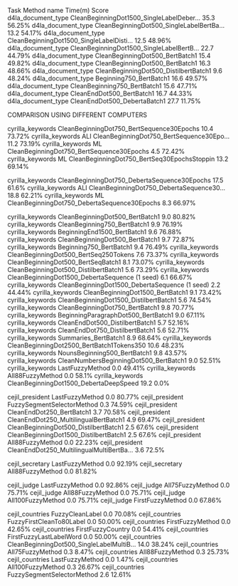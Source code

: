 Task                  Method name                                 Time(m) Score   
d4la_document_type    CleanBeginningDot1500_SingleLabelDeber…        35.3 56.25%
d4la_document_type    CleanBeginningDot500_SingleLabelBertBa…        13.2 54.17%
d4la_document_type    CleanBeginningDot1500_SingleLabelDisti…        12.5 48.96%
d4la_document_type    CleanBeginningDot1500_SingleLabelBertB…        22.7 44.79%
d4la_document_type    CleanBeginningDot500_BertBatch1                15.4 49.82%
d4la_document_type    CleanBeginningDot500_BertBatch1                16.3 48.66%
d4la_document_type    CleanBeginningDot500_DistilbertBatch1           9.6 48.24%
d4la_document_type    Beginning750_BertBatch1                        16.6 49.57%
d4la_document_type    CleanBeginning750_BertBatch1                   15.6 47.71%
d4la_document_type    CleanEndDot500_BertBatch1                      16.7 44.33%
d4la_document_type    CleanEndDot500_DebertaBatch1                   27.7 11.75%


COMPARISON USING DIFFERENT COMPUTERS

cyrilla_keywords      CleanBeginningDot750_BertSequence30Epochs      10.4 73.72%
cyrilla_keywords      ALI CleanBeginningDot750_BertSequence30Epo…    11.2 73.19%
cyrilla_keywords      ML CleanBeginningDot750_BertSequence30Epochs    4.5 72.42%
cyrilla_keywords      ML CleanBeginningDot750_BertSeq30EpochsStoppin 13.2 69.14%

cyrilla_keywords      CleanBeginningDot750_DebertaSequence30Epochs   17.5  61.6%
cyrilla_keywords      ALI CleanBeginningDot750_DebertaSequence30…    18.8 62.21%
cyrilla_keywords      ML CleanBeginningDot750_DebertaSequence30Epochs 8.3 66.97%

cyrilla_keywords      CleanBeginningDot500_BertBatch1                 9.0 80.82%
cyrilla_keywords      CleanBeginning750_BertBatch1                    9.9 76.19%
cyrilla_keywords      BeginningEnd1500_BertBatch1                     9.6 76.88%
cyrilla_keywords      CleanBeginningDot500_BertBatch1                 9.7 72.87%
cyrilla_keywords      Beginning750_BertBatch1                         9.4 76.49%
cyrilla_keywords      CleanBeginningDot500_BertSeq250Tokens           7.6 73.37%
cyrilla_keywords      CleanBeginningDot500_BertSeqBatch1              8.1 73.07%
cyrilla_keywords      CleanBeginningDot500_DistilbertBatch1           5.6 73.29%
cyrilla_keywords      CleanBeginningDot1500_DebertaSequence (1 seed)  6.1 66.67%
cyrilla_keywords      CleanBeginningDot1500_DebertaSequence (1 seed)  2.2 44.44%
cyrilla_keywords      CleanBeginningDot1500_BertBatch1                9.1 73.42%
cyrilla_keywords      CleanBeginningDot1500_DistilbertBatch1          5.6 74.54%
cyrilla_keywords      CleanBeginningDot750_BertBatch1                 9.8 70.77%
cyrilla_keywords      BeginningParagraphDot500_BertBatch1             9.0 67.11%
cyrilla_keywords      CleanEndDot500_DistilbertBatch1                 5.7 52.16%
cyrilla_keywords      CleanEndDot750_DistilbertBatch1                 5.6 52.71%
cyrilla_keywords      Summaries_BertBatch1                            8.9 68.64%
cyrilla_keywords      CleanBeginningDot2500_BertBatch1Tokens350      10.6 48.23%
cyrilla_keywords      NounsBeginning500_BertBatch1                    9.8 43.57%
cyrilla_keywords      CleanNumbersBeginningDot500_BertBatch1          9.0 52.51%
cyrilla_keywords      LastFuzzyMethod                                 0.0 49.41%
cyrilla_keywords      All88FuzzyMethod                                0.0  58.1%
cyrilla_keywords      CleanBeginningDot1500_DebertaDeepSpeed          19.2  0.0%

cejil_president       LastFuzzyMethod                                 0.0 80.77%
cejil_president       FuzzySegmentSelectorMethod                      0.3 74.59%
cejil_president       CleanEndDot250_BertBatch1                       3.7 70.58%
cejil_president       CleanEndDot250_MultilingualBertBatch1           4.9 69.47%
cejil_president       CleanBeginningDot500_DistilbertBatch1           2.5  67.6%
cejil_president       CleanBeginningDot1500_DistilbertBatch1          2.5  67.6%
cejil_president       All88FuzzyMethod                                0.0 22.23%
cejil_president       CleanEndDot250_MultilingualMultiBertBa…         3.6  72.5%

cejil_secretary       LastFuzzyMethod                                 0.0 92.19%
cejil_secretary       All88FuzzyMethod                                0.0 81.82%

cejil_judge           LastFuzzyMethod                                 0.0 92.86%
cejil_judge           All75FuzzyMethod                                0.0 75.71%
cejil_judge           All88FuzzyMethod                                0.0 75.71%
cejil_judge           All100FuzzyMethod                               0.0 75.71%
cejil_judge           FirstFuzzyMethod                                0.0 67.86%

cejil_countries       FuzzyCleanLabel                                 0.0 70.08%
cejil_countries       FuzzyFirstCleanTo80Label                        0.0 50.00%
cejil_countries       FirstFuzzyMethod                                0.0 42.65%
cejil_countries       FirstFuzzyCountry                               0.0 54.41%
cejil_countries       FirstFuzzyLastLabelWord                         0.0 50.00%
cejil_countries       CleanBeginningDot500_SingleLabelMultiB…        14.0 38.24%
cejil_countries       All75FuzzyMethod                                0.3  8.47%
cejil_countries       All88FuzzyMethod                                0.3 25.73%
cejil_countries       LastFuzzyMethod                                 0.0  1.47%
cejil_countries       All100FuzzyMethod                               0.3 26.67%
cejil_countries       FuzzySegmentSelectorMethod                      2.6 12.61%
